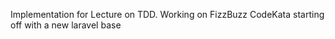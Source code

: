 Implementation for Lecture on TDD.
Working on FizzBuzz CodeKata
starting off with a new laravel base
